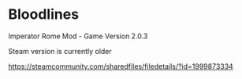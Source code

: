 # Bloodlines

Imperator Rome Mod - Game Version 2.0.3

Steam version is currently older

https://steamcommunity.com/sharedfiles/filedetails/?id=1999873334

